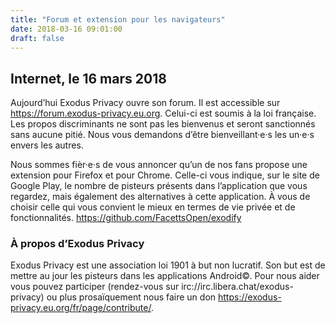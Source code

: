 ```yaml
---
title: "Forum et extension pour les navigateurs"
date: 2018-03-16 09:01:00
draft: false
---
```


## Internet, le 16 mars 2018

Aujourd’hui Exodus Privacy ouvre son forum. Il est accessible sur <https://forum.exodus-privacy.eu.org>. Celui-ci est soumis à la loi française.
Les propos discriminants ne sont pas les bienvenus et seront sanctionnés sans aucune pitié. Nous vous demandons d’être bienveillant·e·s les un·e·s envers les autres.

Nous sommes fièr·e·s de vous annoncer qu’un de nos fans propose une extension pour Firefox et pour Chrome. Celle-ci vous indique, sur le site de Google Play, le nombre de pisteurs présents dans l’application que vous regardez, mais également des alternatives à cette application. À vous de choisir celle qui vous convient le mieux en termes de vie privée et de fonctionnalités. <https://github.com/FacettsOpen/exodify>

### À propos d’Exodus Privacy

Exodus Privacy est une association loi 1901 à but non lucratif. Son but est de mettre au jour les pisteurs dans les applications Android©. Pour nous aider vous pouvez participer (rendez-vous sur irc://irc.libera.chat/exodus-privacy) ou plus prosaïquement nous faire un don <https://exodus-privacy.eu.org/fr/page/contribute/>.

